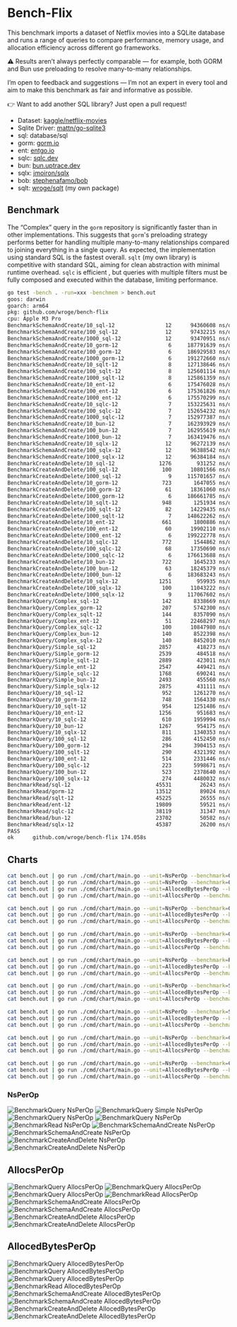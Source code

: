 # Bench-Flix

This benchmark imports a dataset of Netflix movies into a SQLite database and runs a range of queries to compare performance, memory usage, and allocation efficiency across different go frameworks.

⚠️ Results aren’t always perfectly comparable — for example, both GORM and Bun use preloading to resolve many-to-many relationships. 

I’m open to feedback and suggestions — I’m not an expert in every tool and aim to make this benchmark as fair and informative as possible.

👉 Want to add another SQL library? Just open a pull request!

- Dataset: [kaggle/netflix-movies](https://www.kaggle.com/datasets/bhargavchirumamilla/netflix-movies-and-tv-shows-till-2025)
- Sqlite Driver: [mattn/go-sqlite3](https://github.com/mattn/go-sqlite3)
- sql: database/sql
- gorm: [gorm.io](https://gorm.io/)
- ent: [entgo.io](https://entgo.io/)
- sqlc: [sqlc.dev](https://sqlc.dev/)
- bun: [bun.uptrace.dev](https://bun.uptrace.dev/)
- sqlx: [jmoiron/sqlx](https://jmoiron.github.io/sqlx/)
- bob: [stephenafamo/bob](https://bob.stephenafamo.com/docs/)
- sqlt: [wroge/sqlt](https://github.com/wroge/sqlt) (my own package)

## Benchmark

The “Complex” query in the ```gorm``` repository is significantly faster than in other implementations. This suggests that ```gorm```'s preloading strategy performs better for handling multiple many-to-many relationships compared to joining everything in a single query.
As expected, the implementation using standard SQL is the fastest overall.
```sqlt``` (my own library) is competitive with standard SQL, aiming for clean abstraction with minimal runtime overhead. 
```sqlc``` is efficient , but queries with multiple filters must be fully composed and executed within the database, limiting performance.

```bash
go test -bench . -run=xxx -benchmem > bench.out
goos: darwin
goarch: arm64
pkg: github.com/wroge/bench-flix
cpu: Apple M3 Pro
BenchmarkSchemaAndCreate/10_sql-12         	      12	  94360608 ns/op	10294918 B/op	  252151 allocs/op
BenchmarkSchemaAndCreate/100_sql-12        	      12	  97432215 ns/op	10270840 B/op	  252025 allocs/op
BenchmarkSchemaAndCreate/1000_sql-12       	      12	  93470951 ns/op	10282070 B/op	  252158 allocs/op
BenchmarkSchemaAndCreate/10_gorm-12        	       6	 187791639 ns/op	90624132 B/op	 1125784 allocs/op
BenchmarkSchemaAndCreate/100_gorm-12       	       6	 186929583 ns/op	90616417 B/op	 1125653 allocs/op
BenchmarkSchemaAndCreate/1000_gorm-12      	       6	 191272660 ns/op	90621290 B/op	 1125675 allocs/op
BenchmarkSchemaAndCreate/10_sqlt-12        	       8	 127138646 ns/op	20493351 B/op	  530708 allocs/op
BenchmarkSchemaAndCreate/100_sqlt-12       	       8	 125601114 ns/op	20467823 B/op	  530536 allocs/op
BenchmarkSchemaAndCreate/1000_sqlt-12      	       8	 125861359 ns/op	20472468 B/op	  530569 allocs/op
BenchmarkSchemaAndCreate/10_ent-12         	       6	 175476028 ns/op	40342681 B/op	 1002197 allocs/op
BenchmarkSchemaAndCreate/100_ent-12        	       6	 175361826 ns/op	40351362 B/op	 1002187 allocs/op
BenchmarkSchemaAndCreate/1000_ent-12       	       6	 175570299 ns/op	40341521 B/op	 1002185 allocs/op
BenchmarkSchemaAndCreate/10_sqlc-12        	       7	 153225631 ns/op	14812410 B/op	  462513 allocs/op
BenchmarkSchemaAndCreate/100_sqlc-12       	       7	 152654232 ns/op	14801774 B/op	  462423 allocs/op
BenchmarkSchemaAndCreate/1000_sqlc-12      	       7	 152977387 ns/op	14810838 B/op	  462503 allocs/op
BenchmarkSchemaAndCreate/10_bun-12         	       7	 162393929 ns/op	82706092 B/op	  428073 allocs/op
BenchmarkSchemaAndCreate/100_bun-12        	       7	 162955619 ns/op	82696644 B/op	  428041 allocs/op
BenchmarkSchemaAndCreate/1000_bun-12       	       7	 163419476 ns/op	82697113 B/op	  428042 allocs/op
BenchmarkSchemaAndCreate/10_sqlx-12        	      12	  96272139 ns/op	11190923 B/op	  290344 allocs/op
BenchmarkSchemaAndCreate/100_sqlx-12       	      12	  96388542 ns/op	11194400 B/op	  290367 allocs/op
BenchmarkSchemaAndCreate/1000_sqlx-12      	      12	  96384184 ns/op	11190764 B/op	  290344 allocs/op
BenchmarkCreateAndDelete/10_sql-12         	    1276	    931252 ns/op	   98761 B/op	    2317 allocs/op
BenchmarkCreateAndDelete/100_sql-12        	     100	  10801566 ns/op	 1067410 B/op	   25752 allocs/op
BenchmarkCreateAndDelete/1000_sql-12       	       9	 115701657 ns/op	10542736 B/op	  262944 allocs/op
BenchmarkCreateAndDelete/10_gorm-12        	     723	   1647055 ns/op	  855731 B/op	   10621 allocs/op
BenchmarkCreateAndDelete/100_gorm-12       	      61	  18361060 ns/op	 9302925 B/op	  115669 allocs/op
BenchmarkCreateAndDelete/1000_gorm-12      	       6	 186661785 ns/op	93420720 B/op	 1160420 allocs/op
BenchmarkCreateAndDelete/10_sqlt-12        	     948	   1251934 ns/op	  194873 B/op	    5004 allocs/op
BenchmarkCreateAndDelete/100_sqlt-12       	      82	  14229435 ns/op	 2104310 B/op	   54373 allocs/op
BenchmarkCreateAndDelete/1000_sqlt-12      	       7	 148622262 ns/op	20806260 B/op	  542305 allocs/op
BenchmarkCreateAndDelete/10_ent-12         	     661	   1800886 ns/op	  407903 B/op	    9915 allocs/op
BenchmarkCreateAndDelete/100_ent-12        	      60	  19902110 ns/op	 4362247 B/op	  106881 allocs/op
BenchmarkCreateAndDelete/1000_ent-12       	       6	 199222778 ns/op	42255909 B/op	 1044291 allocs/op
BenchmarkCreateAndDelete/10_sqlc-12        	     772	   1544862 ns/op	  145760 B/op	    4514 allocs/op
BenchmarkCreateAndDelete/100_sqlc-12       	      68	  17350690 ns/op	 1564708 B/op	   48760 allocs/op
BenchmarkCreateAndDelete/1000_sqlc-12      	       6	 176613688 ns/op	15121450 B/op	  474592 allocs/op
BenchmarkCreateAndDelete/10_bun-12         	     722	   1645233 ns/op	  839003 B/op	    4205 allocs/op
BenchmarkCreateAndDelete/100_bun-12        	      63	  18245379 ns/op	 8988424 B/op	   45269 allocs/op
BenchmarkCreateAndDelete/1000_bun-12       	       6	 183683243 ns/op	87683642 B/op	  442679 allocs/op
BenchmarkCreateAndDelete/10_sqlx-12        	    1251	    959935 ns/op	  107684 B/op	    2689 allocs/op
BenchmarkCreateAndDelete/100_sqlx-12       	     100	  11043222 ns/op	 1161599 B/op	   29713 allocs/op
BenchmarkCreateAndDelete/1000_sqlx-12      	       9	 117067602 ns/op	11464606 B/op	  301254 allocs/op
BenchmarkQuery/Complex_sql-12              	     142	   8338669 ns/op	    8421 B/op	     101 allocs/op
BenchmarkQuery/Complex_gorm-12             	     207	   5742300 ns/op	   74886 B/op	    1154 allocs/op
BenchmarkQuery/Complex_sqlt-12             	     144	   8357090 ns/op	    5334 B/op	     112 allocs/op
BenchmarkQuery/Complex_ent-12              	      51	  22468297 ns/op	   64617 B/op	    1282 allocs/op
BenchmarkQuery/Complex_sqlc-12             	     100	  10847980 ns/op	    3854 B/op	      91 allocs/op
BenchmarkQuery/Complex_bun-12              	     140	   8522398 ns/op	   41206 B/op	     462 allocs/op
BenchmarkQuery/Complex_sqlx-12             	     140	   8452010 ns/op	    9117 B/op	     103 allocs/op
BenchmarkQuery/Simple_sql-12               	    2857	    418273 ns/op	    3922 B/op	      83 allocs/op
BenchmarkQuery/Simple_gorm-12              	    2539	    484518 ns/op	   61581 B/op	     978 allocs/op
BenchmarkQuery/Simple_sqlt-12              	    2889	    423011 ns/op	    4236 B/op	     103 allocs/op
BenchmarkQuery/Simple_ent-12               	    2547	    449421 ns/op	   32214 B/op	     822 allocs/op
BenchmarkQuery/Simple_sqlc-12              	    1768	    690241 ns/op	    3490 B/op	      77 allocs/op
BenchmarkQuery/Simple_bun-12               	    2493	    455560 ns/op	   36641 B/op	     406 allocs/op
BenchmarkQuery/Simple_sqlx-12              	    2875	    431111 ns/op	    4626 B/op	      85 allocs/op
BenchmarkQuery/10_sql-12                   	     952	   1261270 ns/op	   21224 B/op	     461 allocs/op
BenchmarkQuery/10_gorm-12                  	     748	   1564330 ns/op	  178369 B/op	    3798 allocs/op
BenchmarkQuery/10_sqlt-12                  	     954	   1251486 ns/op	   23168 B/op	     529 allocs/op
BenchmarkQuery/10_ent-12                   	    1256	    951683 ns/op	   98797 B/op	    2269 allocs/op
BenchmarkQuery/10_sqlc-12                  	     610	   1959994 ns/op	   23618 B/op	     425 allocs/op
BenchmarkQuery/10_bun-12                   	    1267	    954175 ns/op	   71768 B/op	    1741 allocs/op
BenchmarkQuery/10_sqlx-12                  	     811	   1340353 ns/op	   26276 B/op	     436 allocs/op
BenchmarkQuery/100_sql-12                  	     286	   4152450 ns/op	  186957 B/op	    4254 allocs/op
BenchmarkQuery/100_gorm-12                 	     294	   3904153 ns/op	 1535519 B/op	   30597 allocs/op
BenchmarkQuery/100_sqlt-12                 	     290	   4321392 ns/op	  204305 B/op	    4766 allocs/op
BenchmarkQuery/100_ent-12                  	     514	   2331446 ns/op	  772075 B/op	   16486 allocs/op
BenchmarkQuery/100_sqlc-12                 	     223	   5998671 ns/op	  206792 B/op	    3861 allocs/op
BenchmarkQuery/100_bun-12                  	     523	   2378640 ns/op	  435782 B/op	   15238 allocs/op
BenchmarkQuery/100_sqlx-12                 	     274	   4480032 ns/op	  227848 B/op	    3959 allocs/op
BenchmarkRead/sql-12                       	   45531	     26243 ns/op	    2384 B/op	      69 allocs/op
BenchmarkRead/gorm-12                      	   13512	     89024 ns/op	   60052 B/op	    1004 allocs/op
BenchmarkRead/sqlt-12                      	   45225	     26555 ns/op	    3777 B/op	      93 allocs/op
BenchmarkRead/ent-12                       	   19809	     59521 ns/op	   33622 B/op	     848 allocs/op
BenchmarkRead/sqlc-12                      	   38119	     31347 ns/op	    2296 B/op	      67 allocs/op
BenchmarkRead/bun-12                       	   23702	     50582 ns/op	   36543 B/op	     414 allocs/op
BenchmarkRead/sqlx-12                      	   45387	     26200 ns/op	    2784 B/op	      70 allocs/op
PASS
ok  	github.com/wroge/bench-flix	174.058s
```

## Charts

```bash
cat bench.out | go run ./cmd/chart/main.go --unit=NsPerOp --benchmark=Query --variants=Simple,Complex
cat bench.out | go run ./cmd/chart/main.go --unit=NsPerOp --benchmark=Query --variants=Simple
cat bench.out | go run ./cmd/chart/main.go --unit=AllocedBytesPerOp --benchmark=Query --variants=Simple,Complex
cat bench.out | go run ./cmd/chart/main.go --unit=AllocsPerOp --benchmark=Query --variants=Simple,Complex

cat bench.out | go run ./cmd/chart/main.go --unit=NsPerOp --benchmark=Query --variants=10,100
cat bench.out | go run ./cmd/chart/main.go --unit=AllocedBytesPerOp --benchmark=Query --variants=10,100
cat bench.out | go run ./cmd/chart/main.go --unit=AllocsPerOp --benchmark=Query --variants=10,100

cat bench.out | go run ./cmd/chart/main.go --unit=NsPerOp --benchmark=Query --variants=100,1000
cat bench.out | go run ./cmd/chart/main.go --unit=AllocedBytesPerOp --benchmark=Query --variants=100,1000
cat bench.out | go run ./cmd/chart/main.go --unit=AllocsPerOp --benchmark=Query --variants=100,1000

cat bench.out | go run ./cmd/chart/main.go --unit=NsPerOp --benchmark=Read
cat bench.out | go run ./cmd/chart/main.go --unit=AllocedBytesPerOp --benchmark=Read
cat bench.out | go run ./cmd/chart/main.go --unit=AllocsPerOp --benchmark=Read

cat bench.out | go run ./cmd/chart/main.go --unit=NsPerOp --benchmark=SchemaAndCreate --variants=10
cat bench.out | go run ./cmd/chart/main.go --unit=AllocedBytesPerOp --benchmark=SchemaAndCreate --variants=10
cat bench.out | go run ./cmd/chart/main.go --unit=AllocsPerOp --benchmark=SchemaAndCreate --variants=10

cat bench.out | go run ./cmd/chart/main.go --unit=NsPerOp --benchmark=SchemaAndCreate --variants=1000
cat bench.out | go run ./cmd/chart/main.go --unit=AllocedBytesPerOp --benchmark=SchemaAndCreate --variants=1000
cat bench.out | go run ./cmd/chart/main.go --unit=AllocsPerOp --benchmark=SchemaAndCreate --variants=1000

cat bench.out | go run ./cmd/chart/main.go --unit=NsPerOp --benchmark=CreateAndDelete --variants=1000
cat bench.out | go run ./cmd/chart/main.go --unit=AllocedBytesPerOp --benchmark=CreateAndDelete --variants=1000
cat bench.out | go run ./cmd/chart/main.go --unit=AllocsPerOp --benchmark=CreateAndDelete --variants=1000

cat bench.out | go run ./cmd/chart/main.go --unit=NsPerOp --benchmark=CreateAndDelete --variants=10
cat bench.out | go run ./cmd/chart/main.go --unit=AllocedBytesPerOp --benchmark=CreateAndDelete --variants=10
cat bench.out | go run ./cmd/chart/main.go --unit=AllocsPerOp --benchmark=CreateAndDelete --variants=10
```

### NsPerOp

![BenchmarkQuery NsPerOp](charts/Query_NsPerOp_SimpleComplex.png)
![BenchmarkQuery Simple NsPerOp](charts/Query_NsPerOp_Simple.png)
![BenchmarkQuery NsPerOp](charts/Query_NsPerOp_10100.png)
![BenchmarkQuery NsPerOp](charts/Query_NsPerOp_1001000.png)
![BenchmarkRead NsPerOp](charts/Read_NsPerOp.png)
![BenchmarkSchemaAndCreate NsPerOp](charts/SchemaAndCreate_NsPerOp_10.png)
![BenchmarkSchemaAndCreate NsPerOp](charts/SchemaAndCreate_NsPerOp_1000.png)
![BenchmarkCreateAndDelete NsPerOp](charts/CreateAndDelete_NsPerOp_10.png)
![BenchmarkCreateAndDelete NsPerOp](charts/CreateAndDelete_NsPerOp_1000.png)

## AllocsPerOp

![BenchmarkQuery AllocsPerOp](charts/Query_AllocsPerOp_SimpleComplex.png)
![BenchmarkQuery AllocsPerOp](charts/Query_AllocsPerOp_10100.png)
![BenchmarkQuery AllocsPerOp](charts/Query_AllocsPerOp_1001000.png)
![BenchmarkRead AllocsPerOp](charts/Read_AllocsPerOp.png)
![BenchmarkSchemaAndCreate AllocsPerOp](charts/SchemaAndCreate_AllocsPerOp_10.png)
![BenchmarkSchemaAndCreate AllocsPerOp](charts/SchemaAndCreate_AllocsPerOp_1000.png)
![BenchmarkCreateAndDelete AllocsPerOp](charts/CreateAndDelete_AllocsPerOp_10.png)
![BenchmarkCreateAndDelete AllocsPerOp](charts/CreateAndDelete_AllocsPerOp_1000.png)

## AllocedBytesPerOp

![BenchmarkQuery AllocedBytesPerOp](charts/Query_AllocedBytesPerOp_SimpleComplex.png)
![BenchmarkQuery AllocedBytesPerOp](charts/Query_AllocedBytesPerOp_10100.png)
![BenchmarkQuery AllocedBytesPerOp](charts/Query_AllocedBytesPerOp_1001000.png)
![BenchmarkRead AllocedBytesPerOp](charts/Read_AllocedBytesPerOp.png)
![BenchmarkSchemaAndCreate AllocedBytesPerOp](charts/SchemaAndCreate_AllocedBytesPerOp_10.png)
![BenchmarkSchemaAndCreate AllocedBytesPerOp](charts/SchemaAndCreate_AllocedBytesPerOp_1000.png)
![BenchmarkCreateAndDelete AllocedBytesPerOp](charts/CreateAndDelete_AllocedBytesPerOp_10.png)
![BenchmarkCreateAndDelete AllocedBytesPerOp](charts/CreateAndDelete_AllocedBytesPerOp_1000.png)
